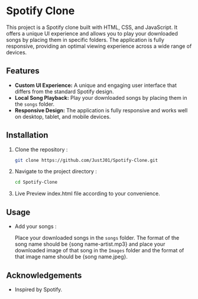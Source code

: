 # Spotify Clone

This project is a Spotify clone built with HTML, CSS, and JavaScript. It offers a unique UI experience and allows you to play your downloaded songs by placing them in specific folders. The application is fully responsive, providing an optimal viewing experience across a wide range of devices.

## Features

- **Custom UI Experience:** A unique and engaging user interface that differs from the standard Spotify design.
- **Local Song Playback:** Play your downloaded songs by placing them in the `songs` folder.
- **Responsive Design:** The application is fully responsive and works well on desktop, tablet, and mobile devices.

## Installation

1. Clone the repository :

   ```bash
   git clone https://github.com/JustJ01/Spotify-Clone.git
2. Navigate to the project directory :

    ```bash
    cd Spotify-Clone
3. Live Preview index.html file according to your convenience.

## Usage

- Add your songs :

    Place your downloaded songs in the `songs` folder. The format of the song name should be {song name-artist.mp3} and place your downloaded image of that song in the `Images` folder and the format of that image name should be {song name.jpeg}.


## Acknowledgements
- Inspired by Spotify.
